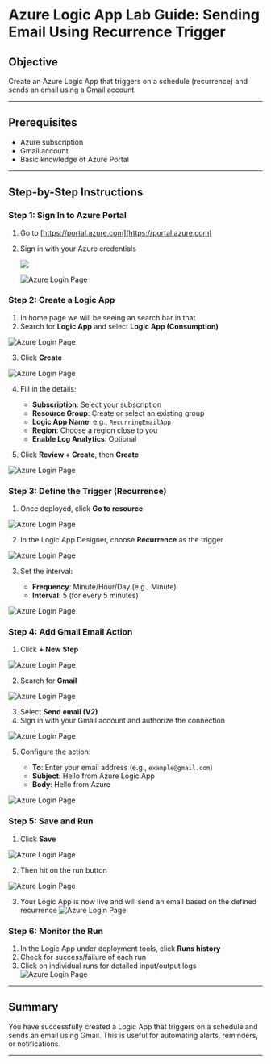 # Azure Logic App Lab Guide: Sending Email Using Recurrence Trigger

## Objective

Create an Azure Logic App that triggers on a schedule (recurrence) and sends an email using a Gmail account.

---

## Prerequisites

* Azure subscription
* Gmail account
* Basic knowledge of Azure Portal

---

## Step-by-Step Instructions

### Step 1: Sign In to Azure Portal

1. Go to [https://portal.azure.com](https://portal.azure.com)
2. Sign in with your Azure credentials

   ![](image/16.png)




   ![Azure Login Page](image/pass.png)
   
### Step 2: Create a Logic App

1. In home page we will be seeing an search bar in that
2. Search for **Logic App** and select **Logic App (Consumption)**

 ![Azure Login Page](image/search.png)
 
3. Click **Create**

 ![Azure Login Page](image/add.png)
 
4. Fill in the details:

   * **Subscription**: Select your subscription
   * **Resource Group**: Create or select an existing group
   * **Logic App Name**: e.g., `RecurringEmailApp`
   * **Region**: Choose a region close to you
   * **Enable Log Analytics**: Optional
5. Click **Review + Create**, then **Create**

![Azure Login Page](image/first.png)

### Step 3: Define the Trigger (Recurrence)

1. Once deployed, click **Go to resource**

![Azure Login Page](image/goto.png)

2. In the Logic App Designer, choose **Recurrence** as the trigger

![Azure Login Page](image/tri.png)

3. Set the interval:

   * **Frequency**: Minute/Hour/Day (e.g., Minute)
   * **Interval**: 5 (for every 5 minutes)

![Azure Login Page](image/addtri.png)

### Step 4: Add Gmail Email Action

1. Click **+ New Step**

![Azure Login Page](image/13.png)

2. Search for **Gmail**

![Azure Login Page](image/2025-05-07_15-26-12.png)

3. Select **Send email (V2)**
4. Sign in with your Gmail account and authorize the connection

![Azure Login Page](image/emailv2.png)

5. Configure the action:

   * **To**: Enter your email address (e.g., `example@gmail.com`)
   * **Subject**: Hello from Azure Logic App
   * **Body**: Hello from Azure

![Azure Login Page](image/15.png)

### Step 5: Save and Run

1. Click **Save**

 ![Azure Login Page](image/17.png)

2. Then hit on the run button
 
  ![Azure Login Page](image/18.png)
  
3. Your Logic App is now live and will send an email based on the defined recurrence
   ![Azure Login Page](image/sahanpic.png)

### Step 6: Monitor the Run

1. In the Logic App under deployment tools, click **Runs history**
2. Check for success/failure of each run
3. Click on individual runs for detailed input/output logs
![Azure Login Page](image/19.png)
---

## Summary

You have successfully created a Logic App that triggers on a schedule and sends an email using Gmail. This is useful for automating alerts, reminders, or notifications.

---



